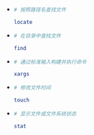 + ```bash
  # 按照路径名查找文件
  
  locate
  ```

+ ```bash
  # 在目录中查找文件
  
  find
  ```

+ ```bash
  # 通过标准输入构建并执行命令
  
  xargs
  ```

+ ```bash
  # 修改文件时间
  
  touch
  ```

+ ```bash
  # 显示文件或文件系统状态
  
  stat
  ```